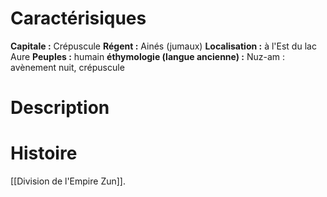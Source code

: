 # Caractérisiques

**Capitale :** Crépuscule
**Régent :** Ainés (jumaux) 
**Localisation :**  à l'Est du lac Aure
**Peuples :** humain
**éthymologie  (langue ancienne) :** Nuz-am : avènement nuit, crépuscule 
# Description
# Histoire
[[Division de l'Empire Zun]].